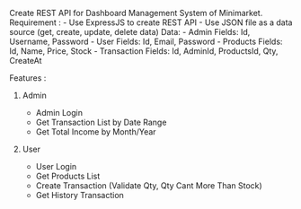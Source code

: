 Create REST API for Dashboard Management System of Minimarket.
Requirement : 
    - Use ExpressJS to create REST API
    - Use JSON file as a data source (get, create, update, delete data)
Data:
    -   Admin
        Fields: Id, Username, Password
    -   User
        Fields: Id, Email, Password
    -   Products
        Fields: Id, Name, Price, Stock
    -   Transaction
        Fields: Id, AdminId, ProductsId, Qty, CreateAt

Features : 
1. Admin
    -   Admin Login
    -   Get Transaction List by Date Range
    -   Get Total Income by Month/Year

2. User
    - User Login
    -   Get Products List
    -   Create Transaction (Validate Qty, Qty Cant More Than Stock)
    -   Get History Transaction
